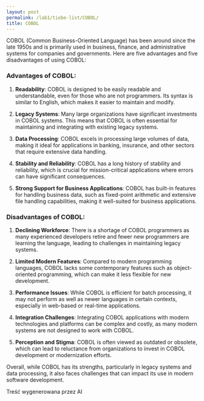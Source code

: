 ```yaml
---
layout: post
permalink: /lab1/tiobe-list/COBOL/
title: COBOL
---
```

COBOL (Common Business-Oriented Language) has been around since the late 1950s and is primarily used in business, finance, and administrative systems for companies and governments. Here are five advantages and five disadvantages of using COBOL:

### Advantages of COBOL:

1. **Readability**: COBOL is designed to be easily readable and understandable, even for those who are not programmers. Its syntax is similar to English, which makes it easier to maintain and modify.

2. **Legacy Systems**: Many large organizations have significant investments in COBOL systems. This means that COBOL is often essential for maintaining and integrating with existing legacy systems.

3. **Data Processing**: COBOL excels in processing large volumes of data, making it ideal for applications in banking, insurance, and other sectors that require extensive data handling.

4. **Stability and Reliability**: COBOL has a long history of stability and reliability, which is crucial for mission-critical applications where errors can have significant consequences.

5. **Strong Support for Business Applications**: COBOL has built-in features for handling business data, such as fixed-point arithmetic and extensive file handling capabilities, making it well-suited for business applications.

### Disadvantages of COBOL:

1. **Declining Workforce**: There is a shortage of COBOL programmers as many experienced developers retire and fewer new programmers are learning the language, leading to challenges in maintaining legacy systems.

2. **Limited Modern Features**: Compared to modern programming languages, COBOL lacks some contemporary features such as object-oriented programming, which can make it less flexible for new development.

3. **Performance Issues**: While COBOL is efficient for batch processing, it may not perform as well as newer languages in certain contexts, especially in web-based or real-time applications.

4. **Integration Challenges**: Integrating COBOL applications with modern technologies and platforms can be complex and costly, as many modern systems are not designed to work with COBOL.

5. **Perception and Stigma**: COBOL is often viewed as outdated or obsolete, which can lead to reluctance from organizations to invest in COBOL development or modernization efforts.

Overall, while COBOL has its strengths, particularly in legacy systems and data processing, it also faces challenges that can impact its use in modern software development.

Treść wygenerowana przez AI
